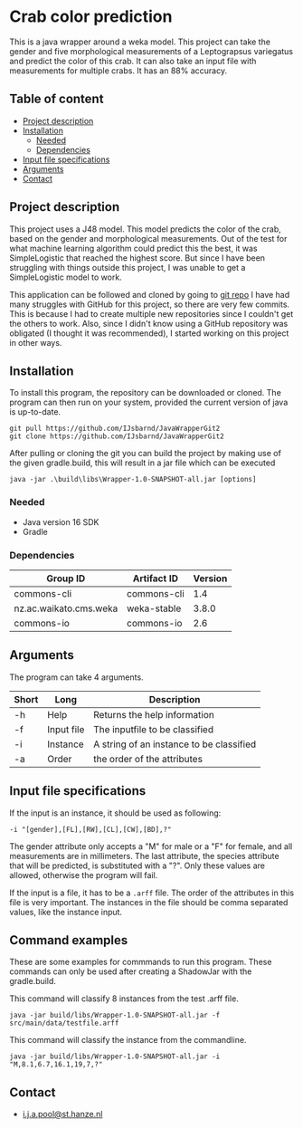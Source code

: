 # Crab color prediction #
This is a java wrapper around a weka model. This project can take the gender and five morphological measurements of a Leptograpsus variegatus and predict the color of this crab. It can also take an input file with measurements for multiple crabs. It has an 88% accuracy.

## Table of content

- [Project description](#project-description)
- [Installation](#installation)
    * [Needed](#needed)
    * [Dependencies](#dependencies)
- [Input file specifications](#Input-file-specifications)
- [Arguments](#arguments)
- [Contact](#contact)

## Project description
This project uses a J48 model. This model predicts the color of the crab, based on the gender and morphological measurements. Out of the test for what machine learning algorithm could predict this the best, it was SimpleLogistic that reached the highest score. But since I have been struggling with things outside this project, I was unable to get a SimpleLogistic model to work.

This application can be followed and cloned by going to [git repo](https://github.com/IJsbarnd/CrabWrapper)
I have had many struggles with GitHub for this project, so there are very few commits. This is because I had to create multiple new repositories since I couldn't get the others to work. Also, since I didn't know using a GitHub repository was obligated (I thought it was recommended), I started working on this project in other ways. 

## Installation
To install this program, the repository can be downloaded or cloned. The program can then run on your system, provided the current version of java is up-to-date.

``` 
git pull https://github.com/IJsbarnd/JavaWrapperGit2
git clone https://github.com/IJsbarnd/JavaWrapperGit2
```

After pulling or cloning the git you can build the project by making use of the given gradle.build, this will result in a jar file which can be executed

```
java -jar .\build\libs\Wrapper-1.0-SNAPSHOT-all.jar [options]
```

### Needed
* Java version 16 SDK
* Gradle

### Dependencies
|Group ID                               |Artifact ID                            |Version            |   
|---                                    |---                                    |---                |
|commons-cli                            |commons-cli                            |1.4                |
|nz.ac.waikato.cms.weka                 |weka-stable                            |3.8.0              |
|commons-io                             |commons-io                             |2.6                |

## Arguments
The program can take 4 arguments.

|Short                                  |Long                                   |Description                                 |
|---                                    |---                                    |---                                         |
|-h                                     |Help                                   |Returns the help information                |
|-f                                     |Input file                             |The inputfile to be classified              |
|-i                                     |Instance                               |A string of an instance to be classified    |
|-a                                     |Order                                  |the order of the attributes                 |


## Input file specifications
If the input is an instance, it should be used as following:
```
-i "[gender],[FL],[RW],[CL],[CW],[BD],?"
```
The gender attribute only accepts a "M" for male or a "F" for female, and all measurements are in millimeters. The last attribute, the species attribute that will be predicted, is substituted with a "?". Only these values are allowed, otherwise the program will fail.

If the input is a file, it has to be a ``.arff`` file. The order of the attributes in this file is very important. The instances in the file should be comma separated values, like the instance input.

## Command examples
These are some examples for commmands to run this program. These commands can only be used after creating a ShadowJar with the gradle.build.

This command will classify 8 instances from the test .arff file.
```
java -jar build/libs/Wrapper-1.0-SNAPSHOT-all.jar -f src/main/data/testfile.arff
```

This command will classify the instance from the commandline.
```
java -jar build/libs/Wrapper-1.0-SNAPSHOT-all.jar -i "M,8.1,6.7,16.1,19,7,?"

```


## Contact

* i.j.a.pool@st.hanze.nl
